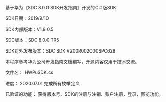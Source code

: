 基于华为《SDC 8.0.0 SDK开发指南》开发的C＃版SDK

SDK日期：2019/9/10

SDK内部版本：V1.9.0.5

SDC版本：SDC 8.0.0 TR5

SDK对外发布版本：SDC SDK V200R002C00SPC628

本程序参考华为公司开发指南文档编写，开源内容仅用于技术交流。

文件名：
  HWPuSDK.cs

进度：
  2020.07.01 完成所有枚举定义

已验证的功能：
  获得版本号、SDK的注册与注销、账户注册，登录，预览功能。
